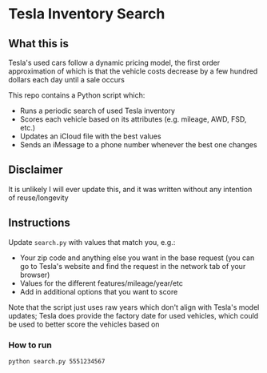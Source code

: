 # Tesla Inventory Search

## What this is

Tesla's used cars follow a dynamic pricing model, the first order approximation
of which is that the vehicle costs decrease by a few hundred dollars each day
until a sale occurs

This repo contains a Python script which:
- Runs a periodic search of used Tesla inventory
- Scores each vehicle based on its attributes (e.g. mileage, AWD, FSD, etc.)
- Updates an iCloud file with the best values
- Sends an iMessage to a phone number whenever the best one changes

## Disclaimer

It is unlikely I will ever update this, and it was written without any intention
of reuse/longevity

## Instructions

Update `search.py` with values that match you, e.g.:

- Your zip code and anything else you want in the base request (you can go to
Tesla's website and find the request in the network tab of your browser)
- Values for the different features/mileage/year/etc
- Add in additional options that you want to score

Note that the script just uses raw years which don't align with Tesla's model
updates; Tesla does provide the factory date for used vehicles, which could
be used to better score the vehicles based on

### How to run

```
python search.py 5551234567
```
